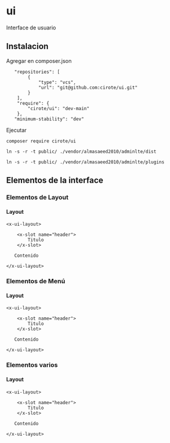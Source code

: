 # ui
Interface de usuario

## Instalacion

Agregar en composer.json

```
   "repositories": [
        {
            "type": "vcs",
            "url": "git@github.com:cirote/ui.git"
        }
    ],
    "require": {
        "cirote/ui": "dev-main"
    },
   "minimum-stability": "dev"
```

Ejecutar
```
composer require cirote/ui
```

```
ln -s -r -t public/ ./vendor/almasaeed2010/adminlte/dist
```
```
ln -s -r -t public/ ./vendor/almasaeed2010/adminlte/plugins
```
## Elementos de la interface

### Elementos de Layout

#### Layout

```
<x-ui-layout>

    <x-slot name="header">
        Titulo
    </x-slot>

   Contenido

</x-ui-layout>
```

### Elementos de Menú

#### Layout

```
<x-ui-layout>

    <x-slot name="header">
        Titulo
    </x-slot>

   Contenido

</x-ui-layout>
```

### Elementos varios

#### Layout

```
<x-ui-layout>

    <x-slot name="header">
        Titulo
    </x-slot>

   Contenido

</x-ui-layout>
```
